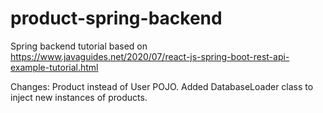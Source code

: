 # product-spring-backend

Spring backend tutorial based on 
https://www.javaguides.net/2020/07/react-js-spring-boot-rest-api-example-tutorial.html

Changes:
Product instead of User POJO.
Added DatabaseLoader class to inject new instances of products.
